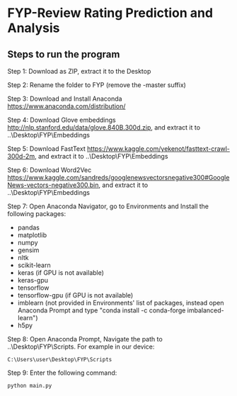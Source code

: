 # FYP-Review Rating Prediction and Analysis

## Steps to run the program

Step 1: Download as ZIP, extract it to the Desktop

Step 2: Rename the folder to FYP (remove the -master suffix)

Step 3: Download and Install Anaconda https://www.anaconda.com/distribution/

Step 4: Download Glove embeddings http://nlp.stanford.edu/data/glove.840B.300d.zip, and extract it to ..\Desktop\FYP\Embeddings

Step 5: Download FastText https://www.kaggle.com/yekenot/fasttext-crawl-300d-2m, and extract it to ..\Desktop\FYP\Embeddings

Step 6: Download Word2Vec https://www.kaggle.com/sandreds/googlenewsvectorsnegative300#GoogleNews-vectors-negative300.bin, and extract it to ..\Desktop\FYP\Embeddings

Step 7: Open Anaconda Navigator, go to Environments and Install the following packages:
- pandas
- matplotlib
- numpy
- gensim
- nltk
- scikit-learn
- keras (if GPU is not available)
- keras-gpu
- tensorflow
- tensorflow-gpu (if GPU is not available)
- imblearn (not provided in Environments' list of packages, instead open Anaconda Prompt and type "conda install -c conda-forge imbalanced-learn") 
- h5py

Step 8: Open Anaconda Prompt, Navigate the path to ..\Desktop\FYP\Scripts. For example in our device:
```
C:\Users\user\Desktop\FYP\Scripts
```

Step 9: Enter the following command:
```
python main.py
```
